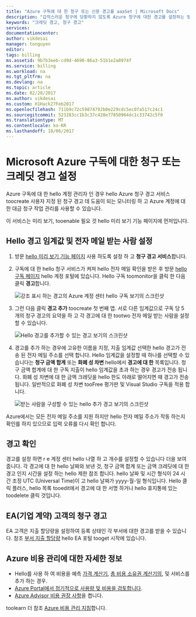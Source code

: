 ```yaml
---
title: "Azure 구독에 대 한 청구 또는 신용 경고를 aaaSet | Microsoft Docs"
description: "갑작스러운 청구에 당황하지 않도록 Azure 청구에 대한 경고를 설정하는 방법을 설명합니다."
keywords: "크레딧 경고, 청구 경고"
services: 
documentationcenter: 
author: vikdesai
manager: tonguyen
editor: 
tags: billing
ms.assetid: 9b7b3eeb-cd9d-4690-86a3-51b1e2a8974f
ms.service: billing
ms.workload: na
ms.tgt_pltfrm: na
ms.devlang: na
ms.topic: article
ms.date: 02/28/2017
ms.author: vikdesai
ms.custom: H1Hack27Feb2017
ms.openlocfilehash: 711b9c72c59874792b0e229cdc5ec0fa517c24c1
ms.sourcegitcommit: 523283cc1b3c37c428e77850964dc1c33742c5f0
ms.translationtype: MT
ms.contentlocale: ko-KR
ms.lasthandoff: 10/06/2017
---
```

# <a name="set-up-billing-or-credit-alerts-for-your-microsoft-azure-subscriptions"></a>Microsoft Azure 구독에 대한 청구 또는 크레딧 경고 설정
Azure 구독에 대 한 hello 계정 관리자 인 경우 hello Azure 청구 경고 서비스 toocreate 사용자 지정 된 청구 경고 데 도움이 되는 모니터링 하 고 Azure 계정에 대 한 대금 청구 작업 관리를 사용할 수 있습니다.

이 서비스는 미리 보기, tooenable 필요 것 hello 미리 보기 기능 페이지에 먼저입니다.

## <a name="set-hello-alert-threshold-and-email-recipients"></a>Hello 경고 임계값 및 전자 메일 받는 사람 설정
1. 방문 [hello 미리 보기 기능 페이지](https://account.windowsazure.com/PreviewFeatures) 사용 하도록 설정 하 고 **청구 경고 서비스**합니다.

1. 구독에 대 한 hello 청구 서비스가 켜져 hello 전자 메일 확인을 받은 후 방문 [hello 구독 페이지](https://account.windowsazure.com/Subscriptions) hello 계정 포털에 있습니다. Hello 구독 toomonitor을 클릭 한 다음 클릭 **경고**합니다.

    ![강조 표시 하는 경고의 Azure 계정 센터 hello 구독 보기의 스크린샷][Image1]

2. 그런 다음 클릭 **경고 추가** toocreate 첫 번째 앱. 서로 다른 임계값으로 구독 당 5 개의 청구 경고의 요약을 하 고 각 경고에 대 한 tootwo 전자 메일 받는 사람을 설정할 수 있습니다.

    ![Hello 경고를 추가할 수 있는 경고 보기의 스크린샷][Image2]

3. 경고를 추가 하는 경우에 고유한 이름을 지정, 지출 임계값 선택한 hello 경고가 전송 된 전자 메일 주소를 선택 합니다. Hello 임계값을 설정할 때 하나를 선택할 수 있습니다는 **청구 금액 합계** 또는 **화폐 성 차변** hello에서 **경고에 대 한** 목록입니다. 청구 금액 합계에 대 한 구독 지출이 hello 임계값을 초과 하는 경우 경고가 전송 됩니다. 화폐 성 차변에 대 한 금액 크레딧을 hello 한도 아래로 떨어지면 때 경고가 전송 됩니다. 일반적으로 화폐 성 차변 tooFree 평가판 및 Visual Studio 구독을 적용 합니다.

    ![받는 사람을 구성할 수 있는 hello 추가 경고 보기의 스크린샷][Image3]

Azure에서는 모든 전자 메일 주소를 지원 하지만 hello 전자 메일 주소가 작동 하는지 확인를 하지 있으므로 입력 오류를 다시 확인 합니다.

## <a name="check-on-your-alerts"></a>경고 확인
경고를 설정 하면 r e 계정 센터 hello 나열 하 고 개수를 설정할 수 있습니다 더을 보여 줍니다. 각 경고에 대 한 hello 날짜와 보낸 것, 청구 금액 합계 또는 금액 크레딧에 대 한 경고 인지 시간을 설정 하는 hello 제한 참조 합니다. hello 날짜 및 시간 형식이 24 시간 조정 UTC (Universal Time)이 고 hello 날짜가 yyyy-월-일 형식입니다. Hello 클릭 플러스, hello 목록 tooedit에서 경고에 대 한 서명 하거나 hello 휴지통에 있는 toodelete 클릭 것입니다.

## <a name="billing-alerts-for-enterprise-agreement-ea-customers"></a>EA(기업 계약) 고객의 청구 경고
EA 고객은 지출 할당량을 설정하여 등록 상태인 각 부서에 대한 경고를 받을 수 있습니다. 참조 [부서 지출 할당량](https://ea.azure.com/helpdocs/departmentSpendingQuotas) hello EA 포털 tooget 시작에 있습니다.

## <a name="learn-more-about-azure-cost-management"></a>Azure 비용 관리에 대한 자세한 정보
- Hello를 사용 하 여 비용을 예측 [가격 계산기](https://azure.microsoft.com/pricing/calculator/), [총 비용 소유권 계산기의](https://aka.ms/azure-tco-calculator), 및 서비스를 추가 하는 경우.
- [Azure Portal에서 정기적으로 사용량 및 비용을 검토합니다](billing-getting-started.md#costs).
- [Azure Advisor 비용 권장 사항](../advisor/advisor-cost-recommendations.md)을 켭니다.

toolearn 더 참조 [Azure 비용 관리 지침](billing-getting-started.md)합니다.

[Image1]: ./media/azure-billing-set-up-alerts/billingalert1.png 
[Image2]: ./media/azure-billing-set-up-alerts/billingalert2.png
[Image3]: ./media/azure-billing-set-up-alerts/billingalerts3.png 
